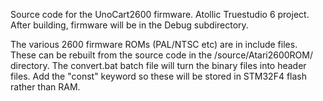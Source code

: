 Source code for the UnoCart2600 firmware.
Atollic Truestudio 6 project.
After building, firmware will be in the Debug subdirectory.

The various 2600 firmware ROMs (PAL/NTSC etc) are in include files. These can be rebuilt from the source code in the /source/Atari2600ROM/ directory. The convert.bat batch file will turn the binary files into header files. Add the "const" keyword so these will be stored in STM32F4 flash rather than RAM.

